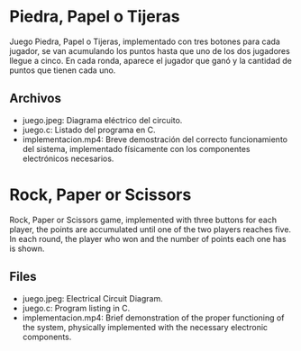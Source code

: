 # Piedra, Papel o Tijeras
Juego Piedra, Papel o Tijeras, implementado con tres botones para cada jugador, se van acumulando los puntos hasta que uno de los dos jugadores llegue a cinco. En cada ronda, aparece el jugador que ganó y la cantidad de puntos que tienen cada uno.

## Archivos
* juego.jpeg: Diagrama eléctrico del circuito.
* juego.c: Listado del programa en C.
* implementacion.mp4: Breve demostración del correcto funcionamiento del sistema, implementado físicamente con los componentes electrónicos necesarios.

# Rock, Paper or Scissors
Rock, Paper or Scissors game, implemented with three buttons for each player, the points are accumulated until one of the two players reaches five. In each round, the player who won and the number of points each one has is shown.

## Files
* juego.jpeg: Electrical Circuit Diagram.
* juego.c: Program listing in C.
* implementacion.mp4: Brief demonstration of the proper functioning of the system, physically implemented with the necessary electronic components.